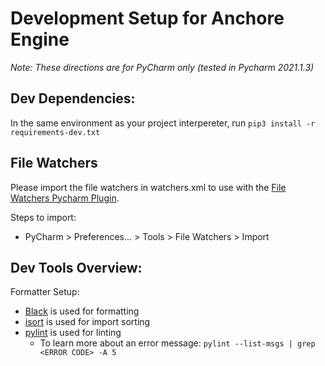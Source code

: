# Development Setup for Anchore Engine

*Note: These directions are for PyCharm only (tested in Pycharm 2021.1.3)*

## Dev Dependencies:

In the same environment as your project interpereter, run `pip3 install -r requirements-dev.txt`

## File Watchers
Please import the file watchers in watchers.xml to use with the [File Watchers Pycharm Plugin](https://plugins.jetbrains.com/plugin/7177-file-watchers).

Steps to import:
* PyCharm > Preferences... > Tools > File Watchers > Import

## Dev Tools Overview:
Formatter Setup:
* [Black](https://github.com/psf/black) is used for formatting
* [isort](https://github.com/PyCQA/isort) is used for import sorting
* [pylint](https://pylint.org/) is used for linting
  * To learn more about an error message: `pylint --list-msgs | grep <ERROR CODE> -A 5` 

